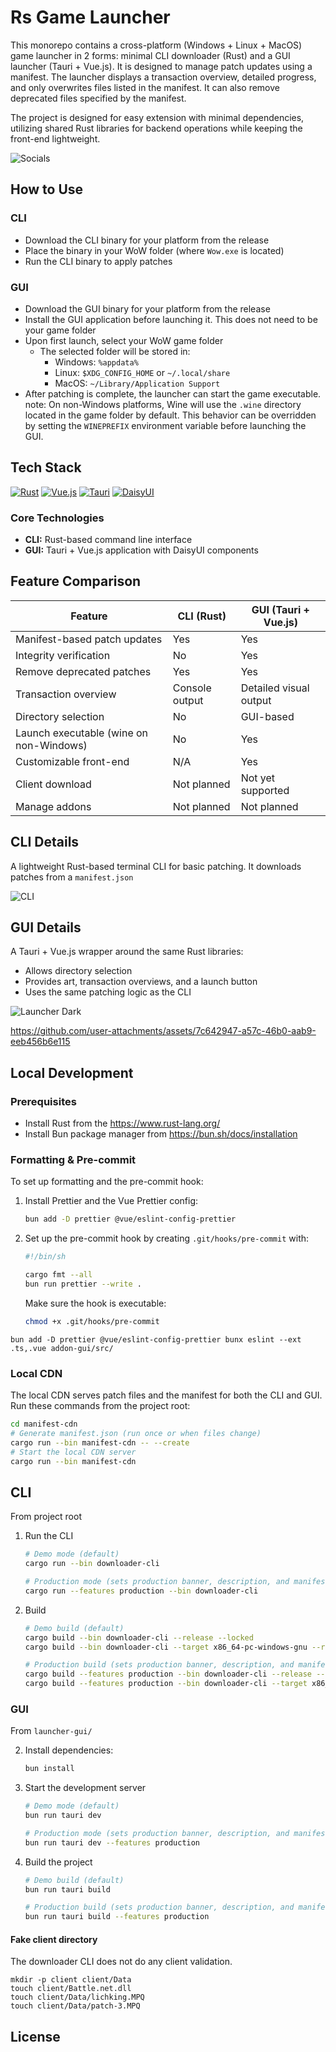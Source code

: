 # Rs Game Launcher

This monorepo contains a cross-platform (Windows + Linux + MacOS) game launcher in 2 forms: minimal CLI downloader (Rust) and a GUI launcher (Tauri + Vue.js). It is designed to manage patch updates using a manifest. The launcher displays a transaction overview, detailed progress, and only overwrites files listed in the manifest. It can also remove deprecated files specified by the manifest.

The project is designed for easy extension with minimal dependencies, utilizing shared Rust libraries for backend operations while keeping the front-end lightweight.

![Socials](images/socials.png)

## How to Use

### CLI

- Download the CLI binary for your platform from the release
- Place the binary in your WoW folder (where `Wow.exe` is located)
- Run the CLI binary to apply patches

### GUI

- Download the GUI binary for your platform from the release
- Install the GUI application before launching it. This does not need to be your game folder
- Upon first launch, select your WoW game folder
    - The selected folder will be stored in:
        - Windows: `%appdata%`
        - Linux: `$XDG_CONFIG_HOME` or `~/.local/share`
        - MacOS: `~/Library/Application Support`
- After patching is complete, the launcher can start the game executable.
  note: On non-Windows platforms, Wine will use the `.wine` directory located in the game folder by default. This behavior can be overridden by setting the `WINEPREFIX` environment variable before launching the GUI.

## Tech Stack

[![Rust](https://img.shields.io/badge/Rust-000000?style=for-the-badge&logo=rust&logoColor=white)](https://www.rust-lang.org)
[![Vue.js](https://img.shields.io/badge/Vue.js-35495E?style=for-the-badge&logo=vue.js&logoColor=4FC08D)](https://vuejs.org)
[![Tauri](https://img.shields.io/badge/Tauri-24C8D8?style=for-the-badge&logo=tauri&logoColor=white)](https://tauri.app)
[![DaisyUI](https://img.shields.io/badge/DaisyUI-5A0EF8?style=for-the-badge&logo=daisyui&logoColor=white)](https://daisyui.com)

### Core Technologies

- **CLI:** Rust-based command line interface
- **GUI:** Tauri + Vue.js application with DaisyUI components

## Feature Comparison

| Feature                                 | CLI (Rust)     | GUI (Tauri + Vue.js)   |
| --------------------------------------- | -------------- | ---------------------- |
| Manifest-based patch updates            | Yes            | Yes                    |
| Integrity verification                  | No             | Yes                    |
| Remove deprecated patches               | Yes            | Yes                    |
| Transaction overview                    | Console output | Detailed visual output |
| Directory selection                     | No             | GUI-based              |
| Launch executable (wine on non-Windows) | No             | Yes                    |
| Customizable front-end                  | N/A            | Yes                    |
| Client download                         | Not planned    | Not yet supported      |
| Manage addons                           | Not planned    | Not planned            |

## CLI Details

A lightweight Rust-based terminal CLI for basic patching. It downloads patches from a `manifest.json`

![CLI](images/rs_patcher.gif)

## GUI Details

A Tauri + Vue.js wrapper around the same Rust libraries:

- Allows directory selection
- Provides art, transaction overviews, and a launch button
- Uses the same patching logic as the CLI

![Launcher Dark](images/tauri_game_launcher_dark.png)

https://github.com/user-attachments/assets/7c642947-a57c-46b0-aab9-eeb456b6e115

## Local Development

### Prerequisites

- Install Rust from the https://www.rust-lang.org/
- Install Bun package manager from https://bun.sh/docs/installation

### Formatting & Pre-commit

To set up formatting and the pre-commit hook:

1. Install Prettier and the Vue Prettier config:

    ```sh
    bun add -D prettier @vue/eslint-config-prettier
    ```

2. Set up the pre-commit hook by creating `.git/hooks/pre-commit` with:

    ```bash
    #!/bin/sh

    cargo fmt --all
    bun run prettier --write .
    ```

    Make sure the hook is executable:

    ```sh
    chmod +x .git/hooks/pre-commit
    ```

`bun add -D prettier @vue/eslint-config-prettier
bunx eslint --ext .ts,.vue addon-gui/src/`

### Local CDN

The local CDN serves patch files and the manifest for both the CLI and GUI. Run these commands from the project root:

```sh
cd manifest-cdn
# Generate manifest.json (run once or when files change)
cargo run --bin manifest-cdn -- --create
# Start the local CDN server
cargo run --bin manifest-cdn
```

## CLI

From project root

1. Run the CLI

    ```sh
    # Demo mode (default)
    cargo run --bin downloader-cli

    # Production mode (sets production banner, description, and manifest URL)
    cargo run --features production --bin downloader-cli
    ```

2. Build

    ```sh
    # Demo build (default)
    cargo build --bin downloader-cli --release --locked
    cargo build --bin downloader-cli --target x86_64-pc-windows-gnu --release --locked

    # Production build (sets production banner, description, and manifest URL)
    cargo build --features production --bin downloader-cli --release --locked
    cargo build --features production --bin downloader-cli --target x86_64-pc-windows-gnu --release --locked
    ```

### GUI

From `launcher-gui/`

2. Install dependencies:

    ```sh
    bun install
    ```

3. Start the development server

    ```sh
    # Demo mode (default)
    bun run tauri dev

    # Production mode (sets production banner, description, and manifest URL in the GUI)
    bun run tauri dev --features production
    ```

4. Build the project

    ```sh
    # Demo build (default)
    bun run tauri build

    # Production build (sets production banner, description, and manifest URL in the GUI)
    bun run tauri build --features production
    ```

#### Fake client directory

The downloader CLI does not do any client validation.

```
mkdir -p client client/Data
touch client/Battle.net.dll
touch client/Data/lichking.MPQ
touch client/Data/patch-3.MPQ
```

## License
